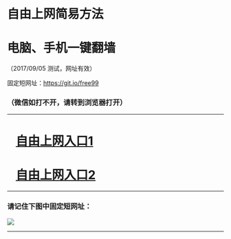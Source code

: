﻿# 自由上网简易方法

# 电脑、手机一键翻墙

（2017/09/05 测试，网址有效）

固定短网址：https://git.io/free99

### （微信如打不开，请转到浏览器打开）


***





# &nbsp;&nbsp; <a href="http://ft57922699.fwq-tz1001.xyz/fwqtz01.html?t=090500121484 " target="_blank">自由上网入口1</a>
# &nbsp;&nbsp; <a href="http://ft1664030033.fwq-tz1002.xyz/fwqtz02.html?t=09050018393 " target="_blank">自由上网入口2</a>
***

### 请记住下图中固定短网址：

<img src="https://s3-us-west-2.amazonaws.com/fwq-1001/yjfq-20170905okok.png" /> 


***

